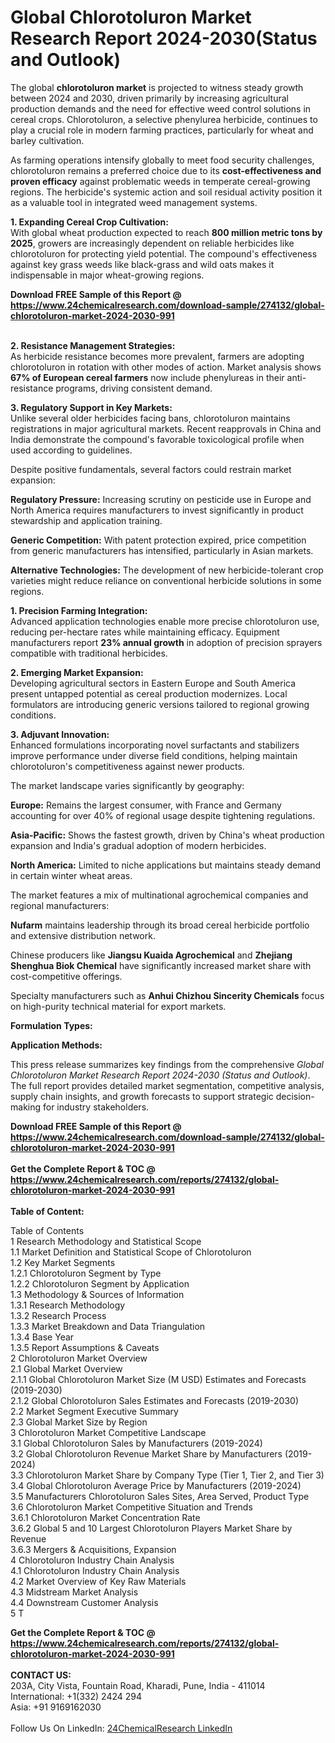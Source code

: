 <h1>Global Chlorotoluron Market Research Report 2024-2030(Status and Outlook)</h1><p>The global <strong>chlorotoluron market</strong> is projected to witness steady growth between 2024 and 2030, driven primarily by increasing agricultural production demands and the need for effective weed control solutions in cereal crops. Chlorotoluron, a selective phenylurea herbicide, continues to play a crucial role in modern farming practices, particularly for wheat and barley cultivation.</p><p>As farming operations intensify globally to meet food security challenges, chlorotoluron remains a preferred choice due to its <strong>cost-effectiveness and proven efficacy</strong> against problematic weeds in temperate cereal-growing regions. The herbicide's systemic action and soil residual activity position it as a valuable tool in integrated weed management systems.</p><p><strong>1. Expanding Cereal Crop Cultivation:</strong><br>
With global wheat production expected to reach <strong>800 million metric tons by 2025</strong>, growers are increasingly dependent on reliable herbicides like chlorotoluron for protecting yield potential. The compound's effectiveness against key grass weeds like black-grass and wild oats makes it indispensable in major wheat-growing regions.</p><div><b>Download FREE Sample of this Report @ 
            <a href="https://www.24chemicalresearch.com/download-sample/274132/global-chlorotoluron-market-2024-2030-991">
            https://www.24chemicalresearch.com/download-sample/274132/global-chlorotoluron-market-2024-2030-991</a></b></div><br><p><strong>2. Resistance Management Strategies:</strong><br>
As herbicide resistance becomes more prevalent, farmers are adopting chlorotoluron in rotation with other modes of action. Market analysis shows <strong>67% of European cereal farmers</strong> now include phenylureas in their anti-resistance programs, driving consistent demand.</p><p><strong>3. Regulatory Support in Key Markets:</strong><br>
Unlike several older herbicides facing bans, chlorotoluron maintains registrations in major agricultural markets. Recent reapprovals in China and India demonstrate the compound's favorable toxicological profile when used according to guidelines.</p><p>Despite positive fundamentals, several factors could restrain market expansion:</p><p><strong>Regulatory Pressure:</strong> Increasing scrutiny on pesticide use in Europe and North America requires manufacturers to invest significantly in product stewardship and application training.</p><p><strong>Generic Competition:</strong> With patent protection expired, price competition from generic manufacturers has intensified, particularly in Asian markets.</p><p><strong>Alternative Technologies:</strong> The development of new herbicide-tolerant crop varieties might reduce reliance on conventional herbicide solutions in some regions.</p><p><strong>1. Precision Farming Integration:</strong><br>
Advanced application technologies enable more precise chlorotoluron use, reducing per-hectare rates while maintaining efficacy. Equipment manufacturers report <strong>23% annual growth</strong> in adoption of precision sprayers compatible with traditional herbicides.</p><p><strong>2. Emerging Market Expansion:</strong><br>
Developing agricultural sectors in Eastern Europe and South America present untapped potential as cereal production modernizes. Local formulators are introducing generic versions tailored to regional growing conditions.</p><p><strong>3. Adjuvant Innovation:</strong><br>
Enhanced formulations incorporating novel surfactants and stabilizers improve performance under diverse field conditions, helping maintain chlorotoluron's competitiveness against newer products.</p><p>The market landscape varies significantly by geography:</p><p><strong>Europe:</strong> Remains the largest consumer, with France and Germany accounting for over 40% of regional usage despite tightening regulations.</p><p><strong>Asia-Pacific:</strong> Shows the fastest growth, driven by China's wheat production expansion and India's gradual adoption of modern herbicides.</p><p><strong>North America:</strong> Limited to niche applications but maintains steady demand in certain winter wheat areas.</p><p>The market features a mix of multinational agrochemical companies and regional manufacturers:</p><p><strong>Nufarm</strong> maintains leadership through its broad cereal herbicide portfolio and extensive distribution network.</p><p>Chinese producers like <strong>Jiangsu Kuaida Agrochemical</strong> and <strong>Zhejiang Shenghua Biok Chemical</strong> have significantly increased market share with cost-competitive offerings.</p><p>Specialty manufacturers such as <strong>Anhui Chizhou Sincerity Chemicals</strong> focus on high-purity technical material for export markets.</p><p><strong>Formulation Types:</strong></p><p><strong>Application Methods:</strong></p><p>This press release summarizes key findings from the comprehensive <em>Global Chlorotoluron Market Research Report 2024-2030 (Status and Outlook)</em>. The full report provides detailed market segmentation, competitive analysis, supply chain insights, and growth forecasts to support strategic decision-making for industry stakeholders.</p><div><b>Download FREE Sample of this Report @ 
            <a href="https://www.24chemicalresearch.com/download-sample/274132/global-chlorotoluron-market-2024-2030-991">
            https://www.24chemicalresearch.com/download-sample/274132/global-chlorotoluron-market-2024-2030-991</a></b></div><br><div><b>Get the Complete Report & TOC @ 
            <a href="https://www.24chemicalresearch.com/reports/274132/global-chlorotoluron-market-2024-2030-991">
            https://www.24chemicalresearch.com/reports/274132/global-chlorotoluron-market-2024-2030-991</a></b></div><br>
            <b>Table of Content:</b><p>Table of Contents<br />
1 Research Methodology and Statistical Scope<br />
1.1 Market Definition and Statistical Scope of Chlorotoluron<br />
1.2 Key Market Segments<br />
1.2.1 Chlorotoluron Segment by Type<br />
1.2.2 Chlorotoluron Segment by Application<br />
1.3 Methodology & Sources of Information<br />
1.3.1 Research Methodology<br />
1.3.2 Research Process<br />
1.3.3 Market Breakdown and Data Triangulation<br />
1.3.4 Base Year<br />
1.3.5 Report Assumptions & Caveats<br />
2 Chlorotoluron Market Overview<br />
2.1 Global Market Overview<br />
2.1.1 Global Chlorotoluron Market Size (M USD) Estimates and Forecasts (2019-2030)<br />
2.1.2 Global Chlorotoluron Sales Estimates and Forecasts (2019-2030)<br />
2.2 Market Segment Executive Summary<br />
2.3 Global Market Size by Region<br />
3 Chlorotoluron Market Competitive Landscape<br />
3.1 Global Chlorotoluron Sales by Manufacturers (2019-2024)<br />
3.2 Global Chlorotoluron Revenue Market Share by Manufacturers (2019-2024)<br />
3.3 Chlorotoluron Market Share by Company Type (Tier 1, Tier 2, and Tier 3)<br />
3.4 Global Chlorotoluron Average Price by Manufacturers (2019-2024)<br />
3.5 Manufacturers Chlorotoluron Sales Sites, Area Served, Product Type<br />
3.6 Chlorotoluron Market Competitive Situation and Trends<br />
3.6.1 Chlorotoluron Market Concentration Rate<br />
3.6.2 Global 5 and 10 Largest Chlorotoluron Players Market Share by Revenue<br />
3.6.3 Mergers & Acquisitions, Expansion<br />
4 Chlorotoluron Industry Chain Analysis<br />
4.1 Chlorotoluron Industry Chain Analysis<br />
4.2 Market Overview of Key Raw Materials<br />
4.3 Midstream Market Analysis<br />
4.4 Downstream Customer Analysis<br />
5 T</p><div><b>Get the Complete Report & TOC @ 
            <a href="https://www.24chemicalresearch.com/reports/274132/global-chlorotoluron-market-2024-2030-991">
            https://www.24chemicalresearch.com/reports/274132/global-chlorotoluron-market-2024-2030-991</a></b></div><br><b>CONTACT US:</b><br>
            203A, City Vista, Fountain Road, Kharadi, Pune, India - 411014<br>
            International: +1(332) 2424 294<br>
            Asia: +91 9169162030 <br><br>
            Follow Us On LinkedIn: <a href="https://www.linkedin.com/company/24chemicalresearch/">24ChemicalResearch LinkedIn</a>